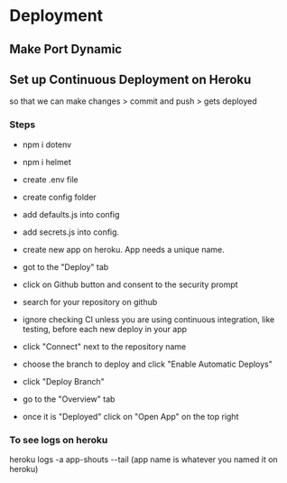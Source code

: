 # Deployment

## Make Port Dynamic

## Set up Continuous Deployment on Heroku

so that we can make changes > commit and push > gets deployed

### Steps

- npm i dotenv
- npm i helmet
- create .env file
- create config folder
- add defaults.js into config
- add secrets.js into config.

- create new app on heroku. App needs a unique name.
- got to the "Deploy" tab
- click on Github button and consent to the security prompt
- search for your repository on github
- ignore checking CI unless you are using continuous integration, like testing, before each new deploy in your app
- click "Connect" next to the repository name
- choose the branch to deploy and click "Enable Automatic Deploys"
- click "Deploy Branch"
- go to the "Overview" tab
- once it is "Deployed" click on "Open App" on the top right


### To see logs on heroku

heroku logs -a app-shouts --tail (app name is whatever you named it on heroku)
